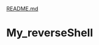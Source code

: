 [README.md](https://github.com/ella-byte/My_reverseShell/files/9229132/README.md)
# My_reverseShell
